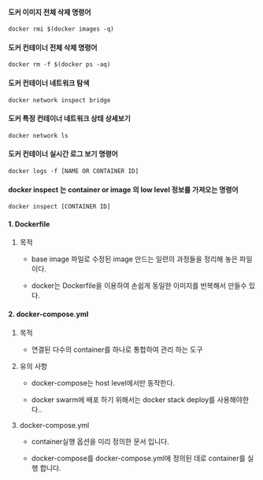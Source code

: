 #### 도커 이미지 전체 삭제 명령어
```
docker rmi $(docker images -q)
```

#### 도커 컨테이너 전체 삭제 명령어
```
docker rm -f $(docker ps -aq)
```
#### 도커 컨테이너 네트워크 탐색
```
docker network inspect bridge
```
#### 도커 특정 컨테이너 네트워크 상태 상세보기 
```
docker network ls
```
#### 도커 컨테이너 실시간 로그 보기 명령어
```
docker logs -f [NAME OR CONTAINER ID]
```
#### docker inspect 는 container or image 의 low level 정보를 가져오는 명령어
```
docker inspect [CONTAINER ID]
```

#### 1. Dockerfile
1) 목적

    - base image 파일로 수정된 image 만드는 일련의 과정들을 정리해 놓은 파일이다. 

    - docker는 Dockerfile을 이용하여 손쉽게 동일한 이미지를 반복해서 만들수 있다.

#### 2. docker-compose.yml
1) 목적

    - 연결된 다수의 container를 하나로 통합하여 관리 하는 도구

2) 유의 사항

    - docker-compose는 host level에서만 동작한다.

    - docker swarm에 배포 하기 위해서는 docker stack deploy를 사용해야한다..

3) docker-compose.yml

     - container실행 옵션을 미리 정의한 문서 입니다. 

     - docker-compose를 docker-compose.yml에 정의된 데로 container를 실행 합니다.